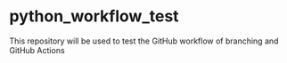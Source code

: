# python_workflow_test
This repository will be used to test the GitHub workflow of branching and GitHub Actions
